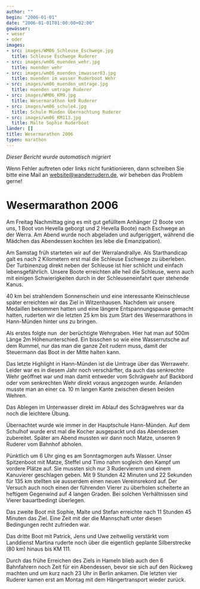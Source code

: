 ```yaml
---
author: ""
begin: "2006-01-01"
date: "2006-01-01T01:00:00+02:00"
gewässer:
- weser
- oder
images:
- src: images/WM06_Schleuse_Eschwege.jpg
  title: Schleuse Eschwege Ruderer
- src: images/wm06_muenden_wehr.jpg
  title: muenden wehr
- src: images/wm06_muenden_imwasser03.jpg
  title: muenden im wasser Ruderboot Wehr
- src: images/wm06_muenden_umtrage.jpg
  title: muenden umtrage Ruderer
- src: images/WM06_KM9.jpg
  title: Wesermarathon km9 Ruderer
- src: images/wm06_schule4.jpg
  title: Schule Münden Übernachtung Ruderer
- src: images/wm06_KM113.jpg
  title: Malte Sophie Ruderboot
länder: []
title: Wesermarathon 2006
typen: marathon
---
```



*Dieser Bericht wurde automatisch migriert*

Wenn Fehler auftreten oder links nicht funktionieren, dann schreiben Sie bitte eine Mail an website@wanderrudern.de, wir beheben das Problem gerne!



# Wesermarathon 2006


Am Freitag Nachmittag ging es mit gut gefülltem Anhänger (2 Boote von uns, 1 Boot von Hevella geborgt und 2 Hevella Boote) nach Eschwege an der Werra. Am Abend wurde noch abgeladen und aufgeriggert, während die Mädchen das Abendessen kochten (es lebe die Emanzipation).

Am Samstag früh starteten wir auf der Werralandrallye. Als Starthandicap galt es nach 2 Kilometern erst mal die Schleuse Eschwege zu überleben. Der Turbinenzug direkt neben der Schleuse ist hier schlicht und einfach lebensgefährlich. Unsere Boote erreichten alle heil die Schleuse, wenn auch mit einigen Schwierigkeiten durch in der Schleuseneinfahrt quer stehende Kanus.

40 km bei strahlendem Sonnenschein und eine interessante Kleinschleuse später erreichten wir das Ziel in Witzenhausen. Nachdem wir unsere Medaillen bekommen hatten und eine längere Entspannungspause gemacht hatten, ruderten wir die letzten 25 km bis zum Start des Wesermarathons in Hann-Münden hinter uns zu bringen.

Als erstes folgte nun  der berüchtigte Wehrgraben. Hier hat man auf 500m Länge 2m Höhenunterschied. Ein bisschen so wie eine Wasserrutsche auf dem Rummel, nur das man die ganze Zeit rudern muss, damit der Steuermann das Boot in der Mitte halten kann.

Das letzte Highlight in Hann-Münden ist die Umtrage über das Werrawehr. Leider war es in diesem Jahr noch verschärfter, da auch das senkrechte Wehr geöffnet war und man damit entweder vom Schrägwehr auf Backbord oder vom senkrechten Wehr direkt voraus angezogen wurde. Anlanden musste man an einer ca. 10 m langen Kante zwischen diesen beiden Wehren.

Das Ablegen im Unterwasser direkt im Ablauf des Schrägwehres war da noch die leichtere Übung.

Übernachtet wurde wie immer in der Hauptschule Hann-Münden. Auf dem Schulhof wurde erst mal die Kocher ausgepackt und das Abendessen zubereitet. Später am Abend mussten wir dann noch Matze, unseren 9 Ruderer vom Bahnhof abholen.

Pünktlich um 6 Uhr ging es am Sonntagmorgen aufs Wasser. Unser Spitzenboot mit Matze, Steffel und Timo nahm sogleich den Kampf um vordere Plätze auf. Sie mussten sich nur 3 Rudervierern und einem Kanuvierer geschlagen geben. Mit 9 Stunden 42 Minuten und 22 Sekunden für 135 km stellten sie ausserdem einen neuen Vereinsrekord auf. Der Versuch auch noch einen der führenden Vierer zu überholen scheiterte an heftigem Gegenwind auf 4 langen Graden. Bei solchen Verhältnissen sind Vierer bauartbedingt überlegen.

Das zweite Boot mit Sophie, Malte und Stefan erreichte nach 11 Stunden 45 Minuten das Ziel. Eine Zeit mit der die Mannschaft unter diesen Bedingungen recht zufrieden war.

Das dritte Boot mit Patrick, Jens und Uwe zeitweilig verstärkt vom Landdienst Martina ruderte noch über die eigentlich geplante Silberstrecke (80 km) hinaus bis KM 111.

Durch das frühe Erreichen des Ziels in Hameln blieb auch den 6 Bahnfahrern noch Zeit für ein Abendessen, bevor sie sich auf den Rückweg machten und um kurz nach 23 Uhr in Berlin ankamen. Die letzten vier Ruderer kamen erst am Montag mit dem Hängertransport wieder zurück.
